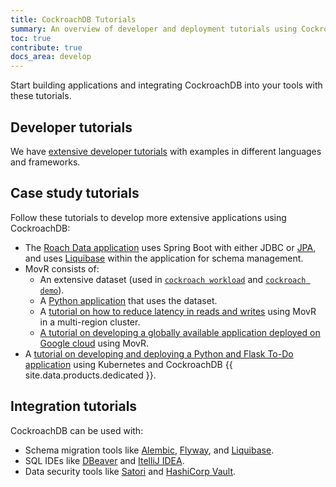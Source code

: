```yaml
---
title: CockroachDB Tutorials
summary: An overview of developer and deployment tutorials using CockroachDB
toc: true
contribute: true
docs_area: develop
---
```


Start building applications and integrating CockroachDB into your tools with these tutorials.

## Developer tutorials

We have [extensive developer tutorials](example-apps.html) with examples in different languages and frameworks.

## Case study tutorials

Follow these tutorials to develop more extensive applications using CockroachDB:

- The [Roach Data application](build-a-spring-app-with-cockroachdb-jdbc.html) uses Spring Boot with either JDBC or [JPA](build-a-spring-app-with-cockroachdb-jpa.html), and uses [Liquibase](liquibase.html) within the application for schema management.
- MovR consists of:
  - An extensive dataset (used in [`cockroach workload`](cockroach-workload.html) and [`cockroach demo`](cockroach-demo.html)).
  - A [Python application](movr.html) that uses the dataset. 
  - A [tutorial on how to reduce latency in reads and writes](demo-low-latency-multi-region-deployment.html) using MovR in a multi-region cluster.
  - [A tutorial on developing a globally available application deployed on Google cloud](movr-flask-overview.html) using MovR.
- A [tutorial on developing and deploying a Python and Flask To-Do application](../cockroachcloud/deploy-a-python-to-do-app-with-flask-kubernetes-and-cockroachcloud.html) using Kubernetes and CockroachDB {{ site.data.products.dedicated }}.

## Integration tutorials

CockroachDB can be used with:

- Schema migration tools like [Alembic](alembic.html), [Flyway](flyway.html), and [Liquibase](liquibase.html).
- SQL IDEs like [DBeaver](dbeaver.html) and [ItelliJ IDEA](intellij-idea.html).
- Data security tools like [Satori](satori-integration.html) and [HashiCorp Vault](hashicorp-integration.html).
